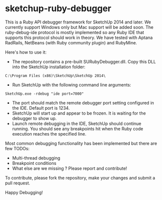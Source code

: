 sketchup-ruby-debugger
======================

This is a Ruby API debugger framework for SketchUp 2014 and later. We currently support Windows only but Mac support will be added soon. The ruby-debug-ide protocol is mostly implemented so any Ruby IDE that supports this protocol should work in theory. We have tested with Aptana RadRails, NetBeans (with Ruby community plugin) and RubyMine.

Here's how to use it:
- The repository contains a pre-built SURubyDebugger.dll. Copy this DLL into the SketchUp installation folder:
```
C:\Program Files (x86)\SketchUp\SketchUp 2014\
```
- Run SketchUp with the following command line arguments:
```
SketchUp.exe -rdebug "ide port=7000"
```
- The port should match the remote debugger port setting configured in the IDE. Default port is 1234.
- SketchUp will start up and appear to be frozen. It is waiting for the debugger to show up.
- Launch remote debugging in the IDE, SketchUp should continue running. You should see any breakpoints hit when the Ruby code execution reaches the specified line.

Most common debugging functionality has been implemented but there are few TODOs:
- Multi-thread debugging
- Breakpoint conditions
- What else are we missing ? Please report and contribute!

To contribute, please fork the repository, make your changes and submit a pull request.

Happy Debugging!
